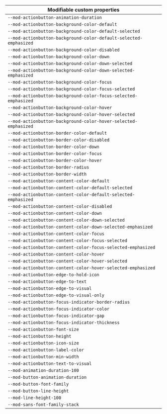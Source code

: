 | Modifiable custom properties                                      |
| ----------------------------------------------------------------- |
| `--mod-actionbutton-animation-duration`                           |
| `--mod-actionbutton-background-color-default`                     |
| `--mod-actionbutton-background-color-default-selected`            |
| `--mod-actionbutton-background-color-default-selected-emphasized` |
| `--mod-actionbutton-background-color-disabled`                    |
| `--mod-actionbutton-background-color-down`                        |
| `--mod-actionbutton-background-color-down-selected`               |
| `--mod-actionbutton-background-color-down-selected-emphasized`    |
| `--mod-actionbutton-background-color-focus`                       |
| `--mod-actionbutton-background-color-focus-selected`              |
| `--mod-actionbutton-background-color-focus-selected-emphasized`   |
| `--mod-actionbutton-background-color-hover`                       |
| `--mod-actionbutton-background-color-hover-selected`              |
| `--mod-actionbutton-background-color-hover-selected-emphasized`   |
| `--mod-actionbutton-border-color-default`                         |
| `--mod-actionbutton-border-color-disabled`                        |
| `--mod-actionbutton-border-color-down`                            |
| `--mod-actionbutton-border-color-focus`                           |
| `--mod-actionbutton-border-color-hover`                           |
| `--mod-actionbutton-border-radius`                                |
| `--mod-actionbutton-border-width`                                 |
| `--mod-actionbutton-content-color-default`                        |
| `--mod-actionbutton-content-color-default-selected`               |
| `--mod-actionbutton-content-color-default-selected-emphasized`    |
| `--mod-actionbutton-content-color-disabled`                       |
| `--mod-actionbutton-content-color-down`                           |
| `--mod-actionbutton-content-color-down-selected`                  |
| `--mod-actionbutton-content-color-down-selected-emphasized`       |
| `--mod-actionbutton-content-color-focus`                          |
| `--mod-actionbutton-content-color-focus-selected`                 |
| `--mod-actionbutton-content-color-focus-selected-emphasized`      |
| `--mod-actionbutton-content-color-hover`                          |
| `--mod-actionbutton-content-color-hover-selected`                 |
| `--mod-actionbutton-content-color-hover-selected-emphasized`      |
| `--mod-actionbutton-edge-to-hold-icon`                            |
| `--mod-actionbutton-edge-to-text`                                 |
| `--mod-actionbutton-edge-to-visual`                               |
| `--mod-actionbutton-edge-to-visual-only`                          |
| `--mod-actionbutton-focus-indicator-border-radius`                |
| `--mod-actionbutton-focus-indicator-color`                        |
| `--mod-actionbutton-focus-indicator-gap`                          |
| `--mod-actionbutton-focus-indicator-thickness`                    |
| `--mod-actionbutton-font-size`                                    |
| `--mod-actionbutton-height`                                       |
| `--mod-actionbutton-icon-size`                                    |
| `--mod-actionbutton-label-color`                                  |
| `--mod-actionbutton-min-width`                                    |
| `--mod-actionbutton-text-to-visual`                               |
| `--mod-animation-duration-100`                                    |
| `--mod-button-animation-duration`                                 |
| `--mod-button-font-family`                                        |
| `--mod-button-line-height`                                        |
| `--mod-line-height-100`                                           |
| `--mod-sans-font-family-stack`                                    |
